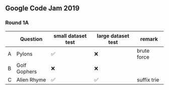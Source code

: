 ## Google Code Jam 2019

### Round 1A

|     | Question     | small dataset test | large dataset test | remark      |
| --- | ------------ | ------------------ | ------------------ | ----------- |
| A   | Pylons       | ✅                 | ❌                 | brute force |
| B   | Golf Gophers | ❌                 | ❌                 |             |
| C   | Alien Rhyme  | ✅                 | ✅                 | suffix trie |
